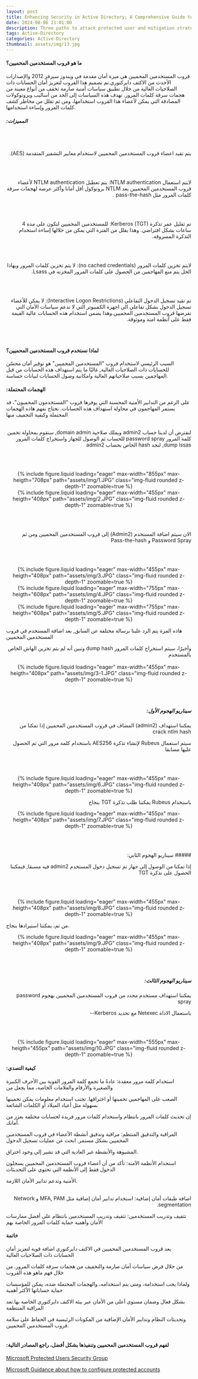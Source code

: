 ```yaml
---
layout: post
title: Enhancing Security in Active Directory; A Comprehensive Guide to Protected Users Group (Arabic)
date: 2024-08-06 21:01:00
description: Three paths to attack protected user and mitigation strategies
tags: Active-Directory
categories: Active-Directory
thumbnail: assets/img/13.jpg
---
```




#### ما هو قروب المستخدمين المحميين؟ 

 قروب المستخدمين المحميين هي ميزة أمان مقدمة في ويندوز سيرفر 2012 والإصدارات الأحدث من الاكتف دايركتوري.تم تصميم هذا القروب لتعزيز أمان الحسابات ذات الصلاحيات العالية من خلال تطبيق سياسات أمنية صارمة تخفف من أنواع معينة من هجمات سرقة كلمات المرور.
 تهدف هذه السياسات إلى الحد من أساليب وبروتوكولات المصادقة التي يمكن لأعضاء هذا القروب استخدامها، ومن ثم تقلل من مخاطر كشف كلمات المرور وإساءة استخدامها.


##### :المميزات 
<br/><br/>

<div dir="rtl">

يتم تقيد اعضاء قروب المستخدمين المحميين لاستخدام معايير التشفير المتقدمة (AES).
</div>

<br/><br/>

<div dir="rtl">


 لايتم استعمال NTLM authentication: يتم تعطيل NTLM authentication لأعضاء قروب المستخدمين المحميين يعد NTLM بروتوكول
 أقل أمانا وأكثر عرضة لهجمات سرقة كلمات المرور مثل pass-the-hash . 

</div>
<br/><br/>

<div dir="rtl">


تم تقليل عمر تذكرة Kerberos (TGT): للمستخدمين المحميين لتكون على مدة 4 ساعات بشكل افتراضي.
 وهذا يقلل من الفترة التي يمكن من خلالها إساءة استخدام التذكرة المسروقة.

</div>

<br/><br/>


<div dir="rtl">

لايتم تخزين كلمات المرور (no cached credentials): لا يتم تخزين كلمات المرور وبهاذا الحل يتم منع المهاجمين
 من الحصول على كلمات المرور المخزنه في Lsass.

</div>

<br/><br/>


<div dir="rtl">

تم تقيد تسجيل الدخول التفاعلي (Interactive Logon Restrictions): لا يمكن للأعضاء تسجيل الدخول بشكل تفاعلي الى اجهزة
الكمبيوتر التي لا تدعم سياسات الأمان التي تفرضها قروب المستخدمين المحميين.وهذا يضمن استخدام هذه الحسابات عالية القيمة فقط على أنظمة امنة وموثوقة.


</div>

<br/><br/>


#### لماذا نستخدم قروب المستخدمين المحميين؟ 

السبب الرئيسي لاستخدام قروب \"المستخدمين المحميين\" هو توفير أمان محسّن للحسابات ذات الصلاحيات العالية, غالبًا ما يتم استهداف هذه الحسابات من قبل المهاجمين بسبب صلاحياتهم العالية وامكانية وصول الحسابات لبيانات حساسة.





#### :الهجمات المحتملة 

على الرغم من التدابير الأمنية المحسنة التي يوفرها قروب \"المستخدمون المحميون\"، قد يستمر المهاجمون في محاولة استهداف هذه الحسابات. نحتاج نفهم هاذه الهجمات المحتملة وكيفية التخفيف منها 
<br/><br/>

<div dir="rtl">


لنفترض أن لدينا حساب admin2 ويملك صلاحية domain admin, سنقوم بمحاولة تخمين كلمة المرور password spray للحساب ثم الوصول للجهاز واستخراج كلمات المرور dump lssas, لنجد hash الخاص بحساب admin2

</div>

<br/><br/>

<div class="row" style="text-align: center;">
    <div class="col-sm mt-3 mt-md-0">
        {% include figure.liquid loading="eager" max-width="855px" max-heigth="708px" path="assets/img/1.JPG" class="img-fluid rounded z-depth-1" zoomable=true %}
    </div>
</div>

<div class="row" style="text-align: center;">
    <div class="col-sm mt-3 mt-md-0">
        {% include figure.liquid loading="eager" max-width="455px" max-heigth="408px" path="assets/img/2.JPG" class="img-fluid rounded z-depth-1" zoomable=true %}
    </div>
</div>

<br/><br/>


<div dir="rtl">
الان سيتم اضافة المستخدم (Admin2) إلى قروب المستخدمين المحميين ومن ثم Password Spray و Pass-the-hash 

</div>

<br/><br/>


<div class="row" style="text-align: center;">
    <div class="col-sm mt-3 mt-md-0">
        {% include figure.liquid loading="eager" max-width="455px" max-heigth="408px" path="assets/img/3.JPG" class="img-fluid rounded z-depth-1" zoomable=true %}
    </div>
</div>



<div class="row" style="text-align: center;">
    <div class="col-sm mt-3 mt-md-0">
        {% include figure.liquid loading="eager" max-width="755px" max-heigth="608px" path="assets/img/4.JPG" class="img-fluid rounded z-depth-1" zoomable=true %}
    </div>
</div>


<div class="row" style="text-align: center;">
    <div class="col-sm mt-3 mt-md-0">
        {% include figure.liquid loading="eager" max-width="755px" max-heigth="608px" path="assets/img/5.JPG" class="img-fluid rounded z-depth-1" zoomable=true %}
    </div>
</div>

هاذه المرة يتم الرد علينا برسالة مختلفة عن السابق, بعد اضافة المستخدم في قروب المستخدمين المحميين
<br/>
<div dir="rtl">
وأخيرًا، سيتم استخراج كلمات المرور dump hash وتبين أنه لم يتم تخزين الهاش الخاص بالمستخدم


</div>
<br/>
<div class="row" style="text-align: center;">
    <div class="col-sm mt-3 mt-md-0">
        {% include figure.liquid loading="eager" max-width="455px" max-heigth="408px" path="assets/img/3-1.JPG" class="img-fluid rounded z-depth-1" zoomable=true %}
    </div>
</div>

<br/><br/>

<div dir="rtl">

##### سيناريو الهجوم الأول:

يمكننا استهداف (admin2) المضاف في قروب المستخدمين المحميين إذا تمكنا من crack ntlm hash

</div>


<div dir="rtl">
سيتم استعمال Rubeus لإنشاء تذكرة AES256 باستخدام كلمة مرور التي تم الحصول عليها مسابقا

</div>

<br/><br/>

<div class="row" style="text-align: center;">
    <div class="col-sm mt-3 mt-md-0">
        {% include figure.liquid loading="eager" max-width="455px" max-heigth="408px" path="assets/img/6.JPG" class="img-fluid rounded z-depth-1" zoomable=true %}
    </div>
</div>

<div dir="rtl">

 باستخدام Rubeus يمكننا طلب تذكرة TGT بنجاح
</div>


<div class="row" style="text-align: center;">
    <div class="col-sm mt-3 mt-md-0">
        {% include figure.liquid loading="eager" max-width="455px" max-heigth="408px" path="assets/img/7.JPG" class="img-fluid rounded z-depth-1" zoomable=true %}
    </div>
</div>

<br/><br/>


<div dir="rtl">
##### سيناريو الهجوم الثاني:
 
 إذا تمكنا من الوصول إلى جهاز تم تسجيل دخول المستخدم admin2 فيه مسبقا, فيمكننا الحصول على تذكرة TGT


</div>

<br/><br/>

<div class="row" style="text-align: center;">
    <div class="col-sm mt-3 mt-md-0">
        {% include figure.liquid loading="eager" max-width="455px" max-heigth="408px" path="assets/img/8.JPG" class="img-fluid rounded z-depth-1" zoomable=true %}
    </div>
</div>

من ثم، يمكننا استيرادها بنجاح. 


<div class="row" style="text-align: center;">
    <div class="col-sm mt-3 mt-md-0">
        {% include figure.liquid loading="eager" max-width="455px" max-heigth="408px" path="assets/img/9.JPG" class="img-fluid rounded z-depth-1" zoomable=true %}
    </div>
</div>

<br/><br/>

<div dir="rtl">

##### سيناريو الهجوم الثالث:

يمكننا استهداف مستخدم محدد من قروب المستخدمين المحميين بهجوم password spray

</div>


<div dir="rtl">
 باستعمال الاداة Netexec مع تحديد Kerberos--
 


</div>

<br/><br/>



<div class="row" style="text-align: center;">
    <div class="col-sm mt-3 mt-md-0">
        {% include figure.liquid loading="eager" max-width="555px" max-heigth="455px" path="assets/img/10.JPG" class="img-fluid rounded z-depth-1" zoomable=true %}
    </div>
</div>



#### :كيفية التصدي

استخدام كلمة مرور معقدة: عادةً ما تجمع كلمة المرور القوية بين الأحرف الكبيرة والصغيرة والأرقام والعلامات الخاصة، مما يجعل من

 الصعب على المهاجمين تخمينها أو اختراقها. تجنب استخدام معلومات يمكن تخمينها بسهولة مثل أعياد الميلاد أو الكلمات الشائعة
 
 إن تحديث كلمات المرور بانتظام واستخدام كلمات مرور فريدة لحسابات مختلفة يعزز من أمانك.

المراقبة والتدقيق المنتظم: مراقبة وتدقيق أنشطة الأعضاء في قروب المستخدمين المحميين بشكل مستمر. ابحث عن عمليات تسجيل الدخول
 
 المشبوهة والأنشطة غير العادية التي قد تشير إلى وجود اختراق.

استخدام الأنظمة الآمنة: تأكد من أن أعضاء قروب المستخدمين المحميين يسجلون الدخول فقط إلى الأنظمة التي تحتوي على التحديثات

الأمنية وتدعم تدابير الأمان اللازمة.
<br/><br/>
<div dir="rtl">
اضافة طبقات أمان إضافية: استخدام تدابير أمان إضافية مثل MFA, PAM و Network segmentation.
</div>


تثقيف وتدريب المستخدمين: تثقيف وتدريب المستخدمين بانتظام على أفضل ممارسات الأمان وأهمية حماية كلمات المرور الخاصة بهم




#### خاتمة

يعد قروب المستخدمين المحميين في الاكتف دايركتوري اضافة قوية لتعزيز أمان الحسابات ذات الصلاحيات العالية  

من خلال فرض سياسات أمان صارمة والتخفيف من هجمات سرقة كلمات المرور. من خلال فهم ماهو هذه القروب

ولماذا يجب استخدامة، ومتى يتم استخدامه، والهجمات المحتملة ضده، يمكن للمؤسسات حماية حساباتها الأكثر أهمية

 بشكل فعال وضمان مستوى أعلى من الأمان عبر بيئة الاكتف دايركتوري الخاصة بها.تعد المراقبة المنتظمة
 
 وتحديثات النظام وتدابير الأمان الإضافية من المكونات الرئيسية في الحفاظ على سلامة قروب المستخدمين المحميين.
<br/><br/>

#### :لفهم قروب المستخدمين المحميين وتنفيذها بشكل أفضل، راجع المصادر التالية

[Microsoft Protected Users Security Group](https://learn.microsoft.com/en-us/windows-server/security/credentials-protection-and-management/protected-users-security-group)

[Microsoft Guidance about how to configure protected accounts](https://learn.microsoft.com/en-us/windows-server/identity/ad-ds/manage/how-to-configure-protected-accounts)

